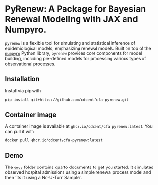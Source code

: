 # PyRenew: A Package for Bayesian Renewal Modeling with JAX and Numpyro.

`pyrenew` is a flexible tool for simulating and statistical inference of epidemiological models, emphasizing renewal models. Built on top of the [`numpyro`](https://num.pyro.ai/) Python library, `pyrenew` provides core components for model building, including pre-defined models for processing various types of observational processes.

## Installation

Install via pip with

```bash
pip install git+https://github.com/cdcent/cfa-pyrenew.git
```

## Container image

A container image is available at `ghcr.io/cdcent/cfa-pyrenew:latest`. You can pull it with

```bash
docker pull ghcr.io/cdcent/cfa-pyrenew:latest
```

## Demo

The [`docs`](docs) folder contains quarto documents to get you started. It simulates observed hospital admissions using a simple renewal process model and then fits it using a No-U-Turn Sampler.
